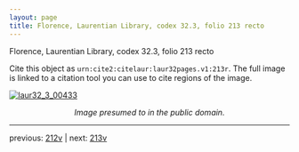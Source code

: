 ```yaml
---
layout: page
title: Florence, Laurentian Library, codex 32.3, folio 213 recto
---
```


Florence, Laurentian Library, codex 32.3, folio 213 recto

Cite this object as `urn:cite2:citelaur:laur32pages.v1:213r`.  The full image is linked to a citation tool you can use to cite regions of the image.

[![laur32_3_00433](http://www.homermultitext.org/iipsrv?IIIF=/project/homer/pyramidal/deepzoom/citelaur/laur32imgs/v1/laur32_3_00433.tif/full/800,/0/default.jpg)](http://www.homermultitext.org/ict2/?urn=urn:cite2:citelaur:laur32imgs.v1:laur32_3_00433) 

<p style="text-align: center; font-style: italic;">Image presumed to in the public domain.</p>

---

previous: [212v](../212v/) | next: [213v](../213v/)
